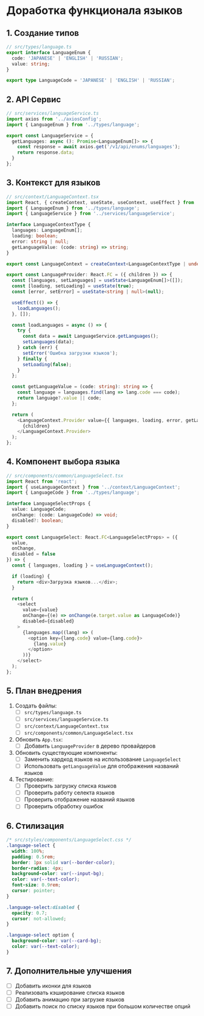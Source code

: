 # Доработка функционала языков

## 1. Создание типов

```typescript
// src/types/language.ts
export interface LanguageEnum {
  code: 'JAPANESE' | 'ENGLISH' | 'RUSSIAN';
  value: string;
}

export type LanguageCode = 'JAPANESE' | 'ENGLISH' | 'RUSSIAN';
```

## 2. API Сервис

```typescript
// src/services/languageService.ts
import axios from '../axiosConfig';
import { LanguageEnum } from '../types/language';

export const LanguageService = {
  getLanguages: async (): Promise<LanguageEnum[]> => {
    const response = await axios.get('/v1/api/enums/languages');
    return response.data;
  }
};
```

## 3. Контекст для языков

```typescript
// src/context/LanguageContext.tsx
import React, { createContext, useState, useContext, useEffect } from 'react';
import { LanguageEnum } from '../types/language';
import { LanguageService } from '../services/languageService';

interface LanguageContextType {
  languages: LanguageEnum[];
  loading: boolean;
  error: string | null;
  getLanguageValue: (code: string) => string;
}

export const LanguageContext = createContext<LanguageContextType | undefined>(undefined);

export const LanguageProvider: React.FC = ({ children }) => {
  const [languages, setLanguages] = useState<LanguageEnum[]>([]);
  const [loading, setLoading] = useState(true);
  const [error, setError] = useState<string | null>(null);

  useEffect(() => {
    loadLanguages();
  }, []);

  const loadLanguages = async () => {
    try {
      const data = await LanguageService.getLanguages();
      setLanguages(data);
    } catch (err) {
      setError('Ошибка загрузки языков');
    } finally {
      setLoading(false);
    }
  };

  const getLanguageValue = (code: string): string => {
    const language = languages.find(lang => lang.code === code);
    return language?.value || code;
  };

  return (
    <LanguageContext.Provider value={{ languages, loading, error, getLanguageValue }}>
      {children}
    </LanguageContext.Provider>
  );
};
```

## 4. Компонент выбора языка

```typescript
// src/components/common/LanguageSelect.tsx
import React from 'react';
import { useLanguageContext } from '../context/LanguageContext';
import { LanguageCode } from '../types/language';

interface LanguageSelectProps {
  value: LanguageCode;
  onChange: (code: LanguageCode) => void;
  disabled?: boolean;
}

export const LanguageSelect: React.FC<LanguageSelectProps> = ({
  value,
  onChange,
  disabled = false
}) => {
  const { languages, loading } = useLanguageContext();

  if (loading) {
    return <div>Загрузка языков...</div>;
  }

  return (
    <select
      value={value}
      onChange={(e) => onChange(e.target.value as LanguageCode)}
      disabled={disabled}
    >
      {languages.map((lang) => (
        <option key={lang.code} value={lang.code}>
          {lang.value}
        </option>
      ))}
    </select>
  );
};
```

## 5. План внедрения

1. Создать файлы:
   - [ ] `src/types/language.ts`
   - [ ] `src/services/languageService.ts`
   - [ ] `src/context/LanguageContext.tsx`
   - [ ] `src/components/common/LanguageSelect.tsx`

2. Обновить `App.tsx`:
   - [ ] Добавить `LanguageProvider` в дерево провайдеров

3. Обновить существующие компоненты:
   - [ ] Заменить хардкод языков на использование `LanguageSelect`
   - [ ] Использовать `getLanguageValue` для отображения названий языков

4. Тестирование:
   - [ ] Проверить загрузку списка языков
   - [ ] Проверить работу селекта языков
   - [ ] Проверить отображение названий языков
   - [ ] Проверить обработку ошибок

## 6. Стилизация

```css
/* src/styles/components/LanguageSelect.css */
.language-select {
  width: 100%;
  padding: 0.5rem;
  border: 1px solid var(--border-color);
  border-radius: 4px;
  background-color: var(--input-bg);
  color: var(--text-color);
  font-size: 0.9rem;
  cursor: pointer;
}

.language-select:disabled {
  opacity: 0.7;
  cursor: not-allowed;
}

.language-select option {
  background-color: var(--card-bg);
  color: var(--text-color);
}
```

## 7. Дополнительные улучшения

- [ ] Добавить иконки для языков
- [ ] Реализовать кэширование списка языков
- [ ] Добавить анимацию при загрузке языков
- [ ] Добавить поиск по списку языков при большом количестве опций
